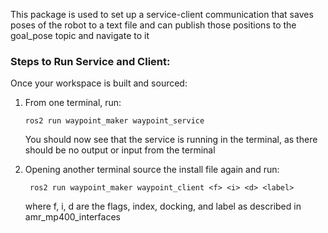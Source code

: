 This package is used to set up a service-client communication that saves poses of the robot to a text file and can publish those positions to the goal_pose topic and navigate to it

### Steps to Run Service and Client:

Once your workspace is built and sourced:

1) From one terminal, run:

   ` ros2 run waypoint_maker waypoint_service `

   You should now see that the service is running in the terminal, as there should be no output or input from the terminal

2) Opening another terminal source the install file again and run:

   ` ros2 run waypoint_maker waypoint_client <f> <i> <d> <label>`

   where f, i, d <label> are the flags, index, docking, and label as described in amr_mp400_interfaces

